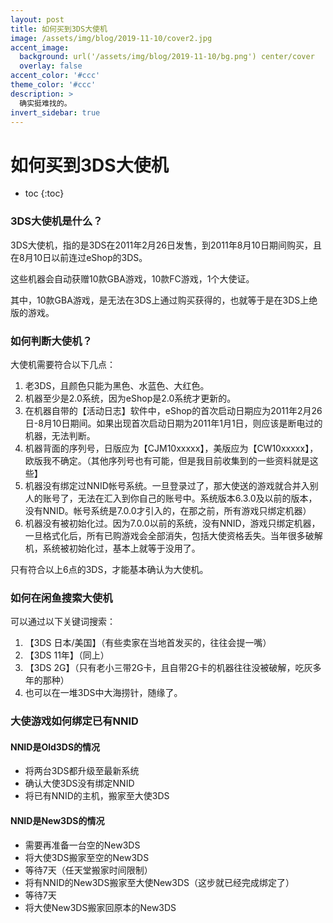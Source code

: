 ```yaml
---
layout: post
title: 如何买到3DS大使机
image: /assets/img/blog/2019-11-10/cover2.jpg
accent_image: 
  background: url('/assets/img/blog/2019-11-10/bg.png') center/cover
  overlay: false
accent_color: '#ccc'
theme_color: '#ccc'
description: >
  确实挺难找的。
invert_sidebar: true
---
```


# 如何买到3DS大使机


* toc
{:toc}


### 3DS大使机是什么？

3DS大使机，指的是3DS在2011年2月26日发售，到2011年8月10日期间购买，且在8月10日以前连过eShop的3DS。

这些机器会自动获赠10款GBA游戏，10款FC游戏，1个大使证。

其中，10款GBA游戏，是无法在3DS上通过购买获得的，也就等于是在3DS上绝版的游戏。

### 如何判断大使机？

大使机需要符合以下几点：
1. 老3DS，且颜色只能为黑色、水蓝色、大红色。
2. 机器至少是2.0系统，因为eShop是2.0系统才更新的。
3. 在机器自带的【活动日志】软件中，eShop的首次启动日期应为2011年2月26日-8月10日期间。如果出现首次启动日期为2011年1月1日，则应该是断电过的机器，无法判断。
4. 机器背面的序列号，日版应为【CJM10xxxxx】，美版应为【CW10xxxxx】，欧版我不确定。（其他序列号也有可能，但是我目前收集到的一些资料就是这些】
5. 机器没有绑定过NNID帐号系统。一旦登录过了，那大使送的游戏就合并入别人的账号了，无法在汇入到你自己的账号中。系统版本6.3.0及以前的版本，没有NNID。帐号系统是7.0.0才引入的，在那之前，所有游戏只绑定机器）
6. 机器没有被初始化过。因为7.0.0以前的系统，没有NNID，游戏只绑定机器，一旦格式化后，所有已购游戏会全部消失，包括大使资格丢失。当年很多破解机，系统被初始化过，基本上就等于没用了。

只有符合以上6点的3DS，才能基本确认为大使机。

### 如何在闲鱼搜索大使机

可以通过以下关键词搜索：

1. 【3DS 日本/美国】（有些卖家在当地首发买的，往往会提一嘴）
2. 【3DS 11年】（同上）
3. 【3DS 2G】（只有老小三带2G卡，且自带2G卡的机器往往没被破解，吃灰多年的那种）
4. 也可以在一堆3DS中大海捞针，随缘了。

### 大使游戏如何绑定已有NNID

#### NNID是Old3DS的情况

- 将两台3DS都升级至最新系统
- 确认大使3DS没有绑定NNID
- 将已有NNID的主机，搬家至大使3DS

#### NNID是New3DS的情况

- 需要再准备一台空的New3DS
- 将大使3DS搬家至空的New3DS
- 等待7天（任天堂搬家时间限制）
- 将有NNID的New3DS搬家至大使New3DS（这步就已经完成绑定了）
- 等待7天
- 将大使New3DS搬家回原本的New3DS




